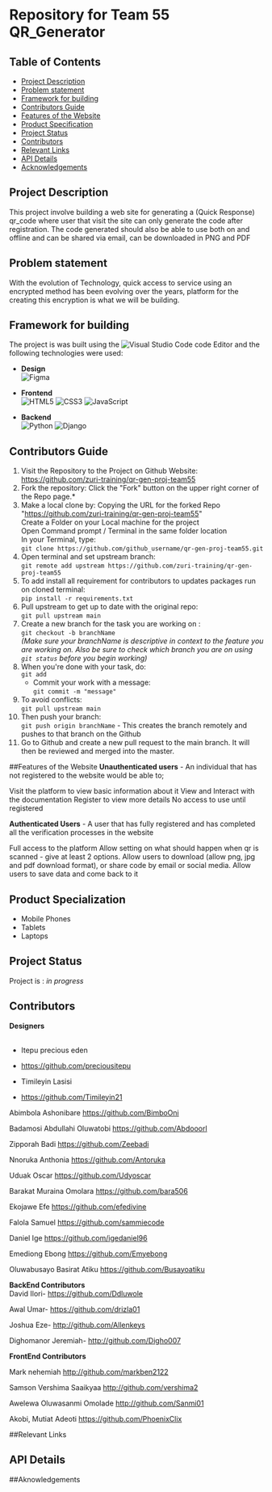 # Repository for Team 55 QR_Generator


## Table of Contents

* [Project Description](#project-description)
* [Problem statement](#problem-statement)
* [Framework for building](#framework-for-building)
* [Contributors Guide](#contributors-guide)
* [Features of the Website](#features-of-the-website)
* [Product Specification](#product-specialization)
* [Project Status](#project-status)
* [Contributors](#contributors)
* [Relevant Links](#relevant-links)
* [API Details](#api-details)
* [Acknowledgements](#acknowledgements)

## Project Description

This project involve building a web site for generating a (Quick Response) qr_code where user that visit the site can only generate the code after registration. The code generated should also be able to use both on and offline and can be shared via email, can be downloaded in PNG and PDF

## Problem statement
With the evolution of Technology, quick access to service using an encrypted method has been evolving over the years, platform for the creating this encryption is what we will be building.


## Framework for building
The project is was built using the ![Visual Studio Code](https://img.shields.io/badge/Visual%20Studio%20Code-0078d7.svg?style=for-the-badge&logo=visual-studio-code&logoColor=white) code Editor and the following technologies were used: <br/>
* __Design__<br/>
        ![Figma](https://img.shields.io/badge/figma-%23F24E1E.svg?style=for-the-badge&logo=figma&logoColor=white)
* __Frontend__<br/>
      ![HTML5](https://img.shields.io/badge/html5-%23E34F26.svg?style=for-the-badge&logo=html5&logoColor=white)
      ![CSS3](https://img.shields.io/badge/css3-%231572B6.svg?style=for-the-badge&logo=css3&logoColor=white)
      ![JavaScript](https://img.shields.io/badge/javascript-%23323330.svg?style=for-the-badge&logo=javascript&logoColor=%23F7DF1E)

* __Backend__<br/>
        ![Python](https://img.shields.io/badge/python-3670A0?style=for-the-badge&logo=python&logoColor=ffdd54)
        ![Django](https://img.shields.io/badge/django-%23092E20.svg?style=for-the-badge&logo=django&logoColor=white)

 
## Contributors Guide

1. Visit the Repository to the Project on Github Website: https://github.com/zuri-training/qr-gen-proj-team55
2. Fork the repository: Click the "Fork" button on the upper right corner of the Repo page.*
3. Make a local clone by: 
     Copying the URL for the forked Repo "https://github.com/zuri-training/qr-gen-proj-team55" <br/>
     Create a Folder on your Local machine for the project <br/>
     Open Command prompt / Terminal in the same folder location <br/>
     In your Terminal, type: <br/>
        `git clone https://github.com/github_username/qr-gen-proj-team55.git`
4. Open terminal and set upstream branch: <br/>
    `git remote add upstream https://github.com/zuri-training/qr-gen-proj-team55`
5. To add install all requirement for contributors to updates packages run on cloned terminal:<br/>
    `pip install -r requirements.txt` 
6. Pull upstream to get up to date with the original repo:<br/>
    `git pull upstream main`
7. Create a new branch for the task you are working on :<br/>
    `git checkout -b branchName`<br/>
    *(Make sure your branchName is descriptive in context to the feature you are working on. Also be sure to check which branch you are on using `git status` before you begin working)*
8. When you're done with your task, do:<br/>
    `git add`<br/>
   - Commit your work with a message:<br/>
   `git commit -m "message"`
9. To avoid conflicts:<br/>
    `git pull upstream main`
10. Then push your branch:<br/>
    `git push origin branchName` - This creates the branch remotely and pushes to that branch on the Github
11. Go to Github and create a new pull request to the main branch. It will then be reviewed and merged into the master.

##Features of the Website
__Unauthenticated users__ - An individual that has not registered to the website would be able to;

Visit the platform to view basic information about it
View and Interact with the documentation
Register to view more details
No access to use until registered

__Authenticated Users__ - A user that has fully registered and has completed all the verification processes in the website

Full access to the platform
Allow setting on what should happen when qr is scanned - give at least 2 options.
Allow users to download (allow png, jpg and pdf download format), or share code by email or social media.
Allow users to save data and come back to it

## Product Specialization
* Mobile Phones
* Tablets
* Laptops

## Project Status
Project is : *in progress*

## Contributors

__Designers__ <br/><br/>

* Itepu precious eden
* https://github.com/preciousitepu

* Timileyin Lasisi
* https://github.com/Timileyin21 

Abimbola Ashonibare
https://github.com/BimboOni

Badamosi Abdullahi Oluwatobi
https://github.com/Abdooorl

Zipporah Badi
https://github.com/Zeebadi

Nnoruka Anthonia
https://github.com/Antoruka

Uduak Oscar
https://github.com/Udyoscar

Barakat Muraina Omolara 
https://github.com/bara506

Ekojawe Efe
https://github.com/efedivine

Falola Samuel
https://github.com/sammiecode

Daniel Ige
https://github.com/igedaniel96

Emediong Ebong 
https://github.com/Emyebong

Oluwabusayo Basirat Atiku
https://github.com/Busayoatiku

__BackEnd Contributors__ <br/>
David Ilori-
https://github.com/Ddluwole

Awal Umar-
https://github.com/drizla01

Joshua Eze-
http://github.com/Allenkeys

Dighomanor Jeremiah-
http://github.com/Digho007


__FrontEnd Contributors__ <br/>

Mark nehemiah
http://github.com/markben2122

Samson Vershima Saaikyaa
http://github.com/vershima2

Awelewa Oluwasanmi Omolade
http://github.com/Sanmi01

Akobi, Mutiat Adeoti
https://github.com/PhoenixClix

##Relevant Links

## API Details

##Aknowledgements

